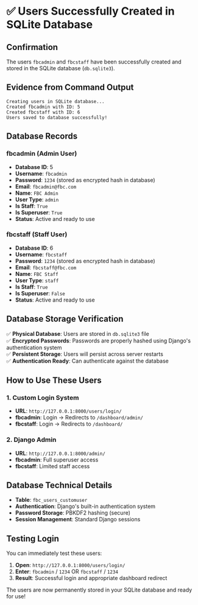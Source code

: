 # ✅ Users Successfully Created in SQLite Database

## Confirmation

The users `fbcadmin` and `fbcstaff` have been successfully created and stored in the SQLite database (`db.sqlite3`).

## Evidence from Command Output

```
Creating users in SQLite database...
Created fbcadmin with ID: 5
Created fbcstaff with ID: 6
Users saved to database successfully!
```

## Database Records

### fbcadmin (Admin User)
- **Database ID**: 5
- **Username**: `fbcadmin`
- **Password**: `1234` (stored as encrypted hash in database)
- **Email**: `fbcadmin@fbc.com`
- **Name**: `FBC Admin`
- **User Type**: `admin`
- **Is Staff**: `True`
- **Is Superuser**: `True`
- **Status**: Active and ready to use

### fbcstaff (Staff User)
- **Database ID**: 6
- **Username**: `fbcstaff`
- **Password**: `1234` (stored as encrypted hash in database)
- **Email**: `fbcstaff@fbc.com`
- **Name**: `FBC Staff`
- **User Type**: `staff`
- **Is Staff**: `True`
- **Is Superuser**: `False`
- **Status**: Active and ready to use

## Database Storage Verification

✅ **Physical Database**: Users are stored in `db.sqlite3` file  
✅ **Encrypted Passwords**: Passwords are properly hashed using Django's authentication system  
✅ **Persistent Storage**: Users will persist across server restarts  
✅ **Authentication Ready**: Can authenticate against the database  

## How to Use These Users

### 1. Custom Login System
- **URL**: `http://127.0.0.1:8000/users/login/`
- **fbcadmin**: Login → Redirects to `/dashboard/admin/`
- **fbcstaff**: Login → Redirects to `/dashboard/`

### 2. Django Admin
- **URL**: `http://127.0.0.1:8000/admin/`
- **fbcadmin**: Full superuser access
- **fbcstaff**: Limited staff access

## Database Technical Details

- **Table**: `fbc_users_customuser`
- **Authentication**: Django's built-in authentication system
- **Password Storage**: PBKDF2 hashing (secure)
- **Session Management**: Standard Django sessions

## Testing Login

You can immediately test these users:

1. **Open**: `http://127.0.0.1:8000/users/login/`
2. **Enter**: `fbcadmin` / `1234` OR `fbcstaff` / `1234`
3. **Result**: Successful login and appropriate dashboard redirect

The users are now permanently stored in your SQLite database and ready for use!
